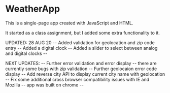 # WeatherApp

This is a single-page app created with JavaScript and HTML. 

It started as a class assignment, but I added some extra functionality to it.

UPDATED: 28 AUG 20 --
Added validation for geolocation and zip code entry --
Added a digital clock --
Added a slider to select between analog and digital clocks --

NEXT UPDATES: --
Further error validation and error display -- there are currently some bugs with zip validation --
Further geolocaion error code display --
Add reverse city API to display current city name with geolocation --
Fix some additional cross browser compatibility issues with IE and Mozilla -- app was built on chrome --
